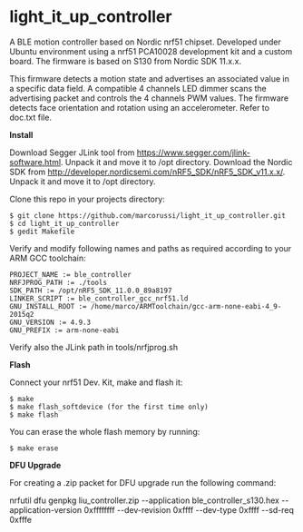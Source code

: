 # light_it_up_controller
A BLE motion controller based on Nordic nrf51 chipset. Developed under Ubuntu environment using a nrf51 PCA10028 development kit and a custom board. The firmware is based on S130 from Nordic SDK 11.x.x.

This firmware detects a motion state and advertises an associated value in a specific data field. A compatible 4 channels LED dimmer scans the advertising packet and controls the 4 channels PWM values. The firmware detects face orientation and rotation using an accelerometer.
Refer to doc.txt file. 


**Install**

Download Segger JLink tool from https://www.segger.com/jlink-software.html. Unpack it and move it to /opt directory.
Download the Nordic SDK from http://developer.nordicsemi.com/nRF5_SDK/nRF5_SDK_v11.x.x/. Unpack it and move it to /opt directory.

Clone this repo in your projects directory:

    $ git clone https://github.com/marcorussi/light_it_up_controller.git
    $ cd light_it_up_controller
    $ gedit Makefile

Verify and modify following names and paths as required according to your ARM GCC toolchain:

```
PROJECT_NAME := ble_controller
NRFJPROG_PATH := ./tools
SDK_PATH := /opt/nRF5_SDK_11.0.0_89a8197
LINKER_SCRIPT := ble_controller_gcc_nrf51.ld
GNU_INSTALL_ROOT := /home/marco/ARMToolchain/gcc-arm-none-eabi-4_9-2015q2
GNU_VERSION := 4.9.3
GNU_PREFIX := arm-none-eabi
```
Verify also the JLink path in tools/nrfjprog.sh


**Flash**

Connect your nrf51 Dev. Kit, make and flash it:
 
    $ make
    $ make flash_softdevice (for the first time only)
    $ make flash

You can erase the whole flash memory by running:

    $ make erase


**DFU Upgrade**

For creating a .zip packet for DFU upgrade run the following command:

nrfutil dfu genpkg liu_controller.zip --application ble_controller_s130.hex --application-version 0xffffffff --dev-revision 0xffff --dev-type 0xffff --sd-req 0xfffe



